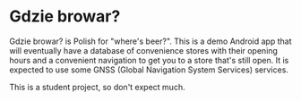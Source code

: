 # Gdzie browar?

Gdzie browar? is Polish for "where's beer?". This is a demo Android app that will eventually 
have a database of convenience stores with their opening hours and a convenient navigation to 
get you to a store that's still open. It is expected to use some GNSS (Global Navigation System Services)
services.

This is a student project, so don't expect much.
